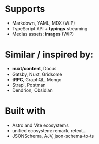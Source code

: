 # Supports

- Markdown, YAML, MDX (WIP)
- TypeScript API + **typings** streaming
- Medias assets: **images** (WIP)

# Similar / inspired by:

- **nuxt/content**, Docus
- Gatsby, Nuxt, Gridsome
- **tRPC**, GraphQL, Mongo
- Strapi, Postman
- Dendrion, Obsidian

# Built with

- Astro and Vite ecosystems
- unified ecosystem: remark, retext…
- JSONSchema, AJV, json-schema-to-ts
